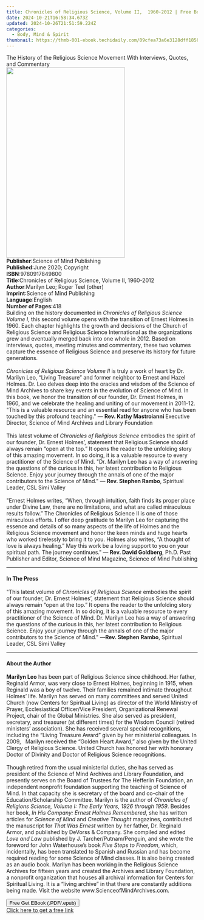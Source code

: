 ```yaml
---
title: Chronicles of Religious Science, Volume II,  1960-2012 | Free Book
date: 2024-10-21T16:58:34.673Z
updated: 2024-10-26T21:51:59.224Z
categories:
  - Body, Mind & Spirit
thumbnail: https://thmb-001-ebook.techidaily.com/09cfea73a6e3128dff1858dac889a7eddf48b9f5cc1db5e7e9342d57c2cfbc6f.jpg
---
```

<main id="book-container">
  <div class="flex flex-col">
    <div class="book-brief flex-1 py-6 px-4 sm:p-6 md:py-10 md:px-8">
      <!-- brief-->
      <div class="book-brief-main">
        The History of the Religious Science Movement With Interviews, Quotes,
        and Commentary
      </div>
    </div>
    <div
      class="book-meta-info flex-1 grid gap-4 col-start-1 col-end-3 row-start-1 sm:mb-6 sm:grid-cols-4 lg:gap-6 lg:col-start-2 lg:row-end-6 lg:row-span-6 lg:mb-0"
    >
      <div
        class="book-meta-info-left place-content-center mt-4 p-4 text-sm leading-6 col-start-2 col-span-2 dark:text-slate-400"
      >
        <img
          class="w-full h-500 object-cover rounded-lg sm:h-255 sm:col-span-2 lg:col-span-full"
          src="https://img-001-ebook.techidaily.com/f2bc3cce40a4fd191ac23e901a2ad48205246838f46db0065d3141f1b7bfa5b2.jpg"
          alt=""
          width="312"
          height="500"
        />
      </div>
      <div
        class="book-meta-info-right mt-2 col-start-1 row-start-2 col-span-3 self-center"
      >
        <!-- meta data  -->
        <div class="flex flex-col px-4 md:px-8">
          <div class="flex-1">
            <strong>Publisher</strong>:<span class="px-2"
              >Science of Mind Publishing</span
            >
          </div>
          <div class="flex-1">
            <strong>Published</strong>:<span class="px-2"
              >June 2020; Copyright</span
            >
          </div>
          <div class="flex-1">
            <strong>ISBN</strong>:<span class="px-2">9780917849800</span>
          </div>
          <div class="flex-1">
            <strong>Title</strong>:<span class="px-2"
              >Chronicles of Religious Science, Volume II, 1960-2012</span
            >
          </div>
          <div class="flex-1">
            <strong>Author</strong>:<span class="px-2"
              >Marilyn Leo; Roger Teel (other)</span
            >
          </div>
          <div class="flex-1">
            <strong>Imprint</strong>:<span class="px-2"
              >Science of Mind Publishing</span
            >
          </div>
          <div class="flex-1">
            <strong>Language</strong>:<span class="px-2">English</span>
          </div>
          <div class="flex-1">
            <strong>Number of Pages</strong>:<span class="px-2">418</span>
          </div>
        </div>
      </div>
    </div>
    <div class="book-description flex-1 py-6 px-4 sm:p-6 md:py-10 md:px-8">
      <div class="book-description-main">
        <div accordion-content="" id="description">
          Building on the history documented in
          <i>Chronicles of Religious Science Volume I</i>, this second volume
          opens with the transition of Ernest Holmes in 1960. Each chapter
          highlights the growth and decisions of the Church of Religious Science
          and Religious Science International as the organizations grew and
          eventually merged back into one whole in 2012. Based on interviews,
          quotes, meeting minutes and commentary, these two volumes capture the
          essence of Religious Science and preserve its history for future
          generations.<br /><br /><i
            >Chronicles of Religious Science Volume II</i
          >
          is truly a work of heart by Dr. Marilyn Leo, “Living Treasure” and
          former neighbor to Ernest and Hazel Holmes. Dr. Leo delves deep into
          the oracles and wisdom of the Science of Mind Archives to share key
          events in the evolution of Science of Mind. In this book, we honor the
          transition of our founder, Dr. Ernest Holmes, in 1960, and we
          celebrate the healing and uniting of our movement in 2011-12. "This is
          a valuable resource and an essential read for anyone who has been
          touched by this profound teaching." —
          <b>Rev. Kathy Mastroianni </b>Executive Director, Science of Mind
          Archives and Library Foundation<br /><br />
          This latest volume of <i>Chronicles of Religious Science</i> embodies
          the spirit of our founder, Dr. Ernest Holmes’, statement that
          Religious Science should always remain “open at the top.” It opens the
          reader to the unfolding story of this amazing movement. In so doing,
          it is a valuable resource to every practitioner of the Science of
          Mind. "Dr. Marilyn Leo has a way of answering the questions of the
          curious in this, her latest contribution to Religious Science. Enjoy
          your journey through the annals of one of the major contributors to
          the Science of Mind." — <b>Rev. Stephen Rambo</b>, Spiritual Leader,
          CSL Simi
          Valley&nbsp;&nbsp;&nbsp;&nbsp;&nbsp;&nbsp;&nbsp;&nbsp;&nbsp;&nbsp;&nbsp;
          &nbsp;<br /><br />
          "Ernest Holmes writes, “When, through intuition, faith finds its
          proper place under Divine Law, there are no limitations, and what are
          called miraculous results follow.” The Chronicles of Religious Science
          II is one of those miraculous efforts. I offer deep gratitude to
          Marilyn Leo for capturing the essence and details of so many aspects
          of the life of Holmes and the Religious Science movement and honor the
          keen minds and huge hearts who worked tirelessly to bring it to you.
          Holmes also writes, “A thought of love is always healing.” May this
          work be a loving support to you on your spiritual path. The journey
          continues." — <b>Rev. David Goldberg</b>, Ph.D. Past Publisher and
          Editor, Science of Mind Magazine, Science of Mind Publishing
        </div>
        <div class="accordion-fader"></div>
      </div>
    </div>
    <div class="book-excerpts flex-1 py-6 px-4 sm:p-6 md:py-10 md:px-8">
      <!-- excerpts-->
      <div class="book-excerpts-main">
        <hr />
        <h4 class="placeholder placeholder-heading">
          <span>In The Press</span>
        </h4>
        <p>
          "This latest volume of <i>Chronicles of Religious Science</i> embodies
          the spirit of our founder, Dr. Ernest Holmes’, statement that
          Religious Science should always remain “open at the top.” It opens the
          reader to the unfolding story of this amazing movement. In so doing,
          it is a valuable resource to every practitioner of the Science of
          Mind. Dr. Marilyn Leo has a way of answering the questions of the
          curious in this, her latest contribution to Religious Science. Enjoy
          your journey through the annals of one of the major contributors to
          the Science of Mind." —<b>Rev. Stephen Rambo</b>, Spiritual Leader,
          CSL Simi Valley
        </p>
      </div>
    </div>
    <div class="book-about-author flex-1 py-6 px-4 sm:p-6 md:py-10 md:px-8">
      <!-- about author-->
      <div class="book-main-author-main">
        <hr />
        <h4 class="placeholder placeholder-heading">
          <span>About the Author</span>
        </h4>
        <p>
          <b>Marilyn Leo</b> has been part of Religious Science since childhood.
          Her father, Reginald Armor, was very close to Ernest Holmes, beginning
          in 1915, when Reginald was a boy of twelve. Their families remained
          intimate throughout Holmes’ life. Marilyn has served on many
          committees and served United Church (now Centers for Spiritual Living)
          as director of the World Ministry of Prayer, Ecclesiastical
          Officer/Vice President, Organizational Renewal Project, chair of the
          Global Ministries. She also served as president, secretary, and
          treasurer (at different times) for the Wisdom Council (retired
          ministers’ association). She has received several special
          recognitions, including the “Living Treasure Award” given by her
          ministerial colleagues. In 2009,&nbsp;&nbsp; Marilyn received the
          “Golden Heart Award,” also given by the United Clergy of Religious
          Science. United Church has honored her with honorary Doctor of
          Divinity and Doctor of Religious Science recognitions.<br /><br />
          Though retired from the usual ministerial duties, she has served as
          president of the Science of Mind Archives and Library Foundation, and
          presently serves on the Board of Trustees for The Hefferlin
          Foundation, an independent nonprofit foundation supporting the
          teaching of Science of Mind. In that capacity she is secretary of the
          board and co-chair of the Education/Scholarship Committee. Marilyn is
          the author of
          <i
            >Chronicles of Religions Science, Volume I: The Early Years, 1926
            through 1959</i
          >. Besides her book, <i>In His Company: Ernest Holmes Remembered</i>,
          she has written articles for <i>Science of Mind</i> and
          <i>Creative Thought</i> magazines, contributed the manuscript for
          <i>That Was Ernest</i> written by her father, Dr. Reginald Armor, and
          published by DeVorss &amp; Company. She compiled and edited
          <i>Love and Law </i>published by J. Tarcher/Putnam/Penguin, and she
          wrote the foreword for John Waterhouse’s book
          <i>Five Steps to Freedom</i>, which, incidentally, has been translated
          to Spanish and Russian and has become required reading for some
          Science of Mind classes. It is also being created as an audio book.
          Marilyn has been working in the Religious Science Archives for fifteen
          years and created the Archives and Library Foundation, a nonprofit
          organization that houses all archival information for Centers for
          Spiritual Living. It is a “living archive” in that there are
          constantly additions being made. Visit the website
          www.ScienceofMindArchives.com.
        </p>
      </div>
    </div>
    <div class="book-free-get flex-1 py-6 px-4 sm:p-6 md:py-10 md:px-8">
      <button
        id="btn-free-get"
        class="bg-blue-500 hover:bg-blue-700 text-white font-bold py-2 px-4 rounded"
      >
        Free Get EBook (.PDF/.epub)
      </button>
      <div id="countdown-display" class="px-2 text-lg mt-2"></div>
      <a
        id="free-link"
        class="hidden bg-blue-500 hover:bg-blue-700 text-white font-bold py-2 px-4 rounded"
        href="https://www.ebooks.com/en-us/book/209758045/chronicles-of-religious-science-volume-ii-1960-2012/marilyn-leo/"
        target="_blank"
        >Click here to get a free link</a
      >
    </div>
    <script>
      let countdownTime = 0;
      let countdownInterval = null;
      document
        .getElementById('btn-free-get')
        .addEventListener('click', startCountdown);
      function startCountdown() {
        countdownTime = new Date().getTime() + 60000 * 3;
        countdownInterval = setInterval(updateCountdown, 1000);
        document.getElementById('btn-free-get').disabled = true;
        document
          .getElementById('btn-free-get')
          .classList.add('bg-gray-500', 'cursor-not-allowed');
      }
      function updateCountdown() {
        let currentTime = new Date().getTime();
        let timeLeft = countdownTime - currentTime;
        let secondsLeft = Math.floor(timeLeft / 1000);
        document.getElementById('countdown-display').innerHTML =
          `Remaining time: ${secondsLeft} seconds.`;
        if (secondsLeft <= 0) {
          clearInterval(countdownInterval);
          document.getElementById('btn-free-get').classList.add('hidden');
          document.getElementById('free-link').classList.remove('hidden');
          document.getElementById('countdown-display').innerHTML = '';
        }
      }
    </script>
  </div>
</main>

<ins class="adsbygoogle"
      style="display:block"
      data-ad-client="ca-pub-7571918770474297"
      data-ad-slot="8358498916"
      data-ad-format="auto"
      data-full-width-responsive="true"></ins>
    